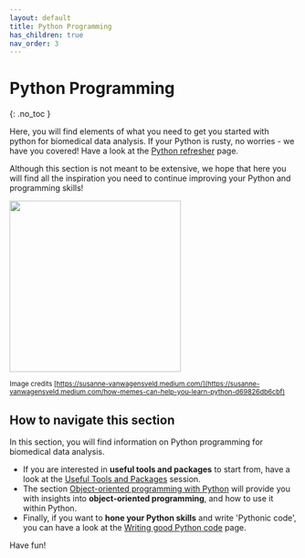 ```yaml
---
layout: default
title: Python Programming
has_children: true
nav_order: 3
---
```


# Python Programming
{: .no_toc }

Here, you will find elements of what you need to get you started with python for biomedical data analysis. If your Python
is rusty, no worries - we have you covered! Have a look at the [Python refresher](doc_getting_started_00_refresher.md) page.

Although
this section is not meant to be extensive, we hope that here you will find all the inspiration you need to continue
improving your Python and programming skills!

<img src="https://miro.medium.com/v2/resize:fit:640/format:webp/0*FGz8gU3nQILSesYT.png" width=300>

<sup>Image credits [https://susanne-vanwagensveld.medium.com/](https://susanne-vanwagensveld.medium.com/how-memes-can-help-you-learn-python-d69826db6cbf)</sup>

## How to navigate this section
In this section, you will find information on Python programming for biomedical data analysis.

- If you are interested in **useful tools and packages** to start from, have a look at the [Useful Tools and Packages](doc_python_02_tools.md) session.
- The section [Object-oriented programming with Python](doc_python_03_object_oriented_programming.md) will provide you with insights into **object-oriented programming**, and how to use it within Python.
- Finally, if you want to **hone your Python skills** and write 'Pythonic code', you can have a look at the [Writing good Python code](doc_python_99_style.md) page.

Have fun!

